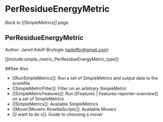 # PerResidueEnergyMetric
*Back to [[SimpleMetrics]] page.*
## PerResidueEnergyMetric

Author: Jared Adolf-Bryfogle (jadolfbr@gmail.com)

[[include:simple_metric_PerResidueEnergyMetric_type]]

##See Also

* [[RunSimpleMetrics]]: Run a set of SimpleMetrics and output data to the scorefile
* [[SimpleMetricFilter]]: Filter on an arbitrary SimpleMetric
* [[SimpleMetricFeatures]]: Run [[Features | Features-reporter-overview]] on a set of SimpleMetrics
* [[SimpleMetrics]]: Available SimpleMetrics
* [[Mover|Movers-RosettaScripts]]: Available Movers
* [[I want to do x]]: Guide to choosing a mover